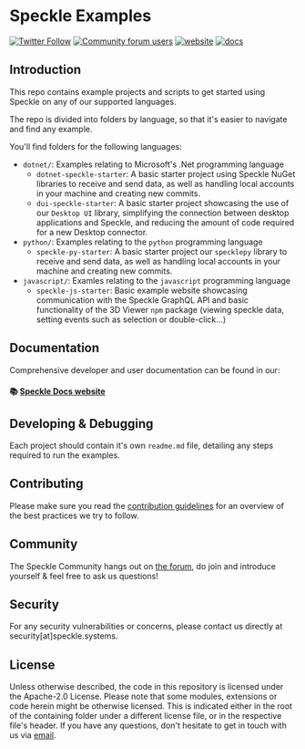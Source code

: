# Speckle Examples

[![Twitter Follow](https://img.shields.io/twitter/follow/SpeckleSystems?style=social)](https://twitter.com/SpeckleSystems) [![Community forum users](https://img.shields.io/discourse/users?server=https%3A%2F%2Fdiscourse.speckle.works&style=flat-square&logo=discourse&logoColor=white)](https://discourse.speckle.works) [![website](https://img.shields.io/badge/https://-speckle.systems-royalblue?style=flat-square)](https://speckle.systems) [![docs](https://img.shields.io/badge/docs-speckle.guide-orange?style=flat-square&logo=read-the-docs&logoColor=white)](https://speckle.guide/dev/)

## Introduction

This repo contains example projects and scripts to get started using Speckle on any of our supported languages.

The repo is divided into folders by language, so that it's easier to navigate and find any example.

You'll find folders for the following languages:

- `dotnet/`: Examples relating to Microsoft's .Net programming language
  - `dotnet-speckle-starter`: A basic starter project using Speckle NuGet libraries to receive and send data, as well as handling local accounts in your machine and creating new commits.
  - `dui-speckle-starter`: A basic starter project showcasing the use of our `Desktop UI` library, simplifying the connection between desktop applications and Speckle, and reducing the amount of code required for a new Desktop connector.
- `python/`: Examples relating to the `python` programming language
  - `speckle-py-starter`: A basic starter project our `specklepy` library to receive and send data, as well as handling local accounts in your machine and creating new commits.
- `javascript/`: Examles relating to the `javascript` programming language
  - `speckle-js-starter`: Basic example website showcasing communication with the Speckle GraphQL API and basic functionality of the 3D Viewer `npm` package (viewing speckle data, setting events such as selection or double-click...)

## Documentation

Comprehensive developer and user documentation can be found in our:

#### 📚 [Speckle Docs website](https://speckle.guide/dev/)

## Developing & Debugging

Each project should contain it's own `readme.md` file, detailing any steps required to run the examples.

## Contributing

Please make sure you read the [contribution guidelines](.github/CONTRIBUTING.md) for an overview of the best practices we try to follow.

## Community

The Speckle Community hangs out on [the forum](https://discourse.speckle.works), do join and introduce yourself & feel free to ask us questions!

## Security

For any security vulnerabilities or concerns, please contact us directly at security[at]speckle.systems.

## License

Unless otherwise described, the code in this repository is licensed under the Apache-2.0 License. Please note that some modules, extensions or code herein might be otherwise licensed. This is indicated either in the root of the containing folder under a different license file, or in the respective file's header. If you have any questions, don't hesitate to get in touch with us via [email](mailto:hello@speckle.systems).
